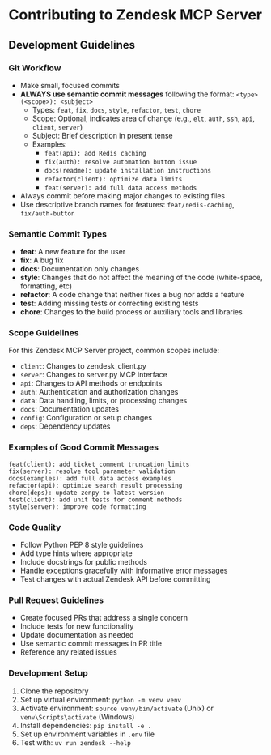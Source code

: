 # Contributing to Zendesk MCP Server

## Development Guidelines

### Git Workflow
- Make small, focused commits
- **ALWAYS use semantic commit messages** following the format: `<type>(<scope>): <subject>`
  - Types: `feat`, `fix`, `docs`, `style`, `refactor`, `test`, `chore`
  - Scope: Optional, indicates area of change (e.g., `elt`, `auth`, `ssh`, `api`, `client`, `server`)
  - Subject: Brief description in present tense
  - Examples: 
    - `feat(api): add Redis caching`
    - `fix(auth): resolve automation button issue`
    - `docs(readme): update installation instructions`
    - `refactor(client): optimize data limits`
    - `feat(server): add full data access methods`
- Always commit before making major changes to existing files
- Use descriptive branch names for features: `feat/redis-caching`, `fix/auth-button`

### Semantic Commit Types

- **feat**: A new feature for the user
- **fix**: A bug fix
- **docs**: Documentation only changes
- **style**: Changes that do not affect the meaning of the code (white-space, formatting, etc)
- **refactor**: A code change that neither fixes a bug nor adds a feature
- **test**: Adding missing tests or correcting existing tests
- **chore**: Changes to the build process or auxiliary tools and libraries

### Scope Guidelines

For this Zendesk MCP Server project, common scopes include:
- `client`: Changes to zendesk_client.py
- `server`: Changes to server.py MCP interface
- `api`: Changes to API methods or endpoints
- `auth`: Authentication and authorization changes
- `data`: Data handling, limits, or processing changes
- `docs`: Documentation updates
- `config`: Configuration or setup changes
- `deps`: Dependency updates

### Examples of Good Commit Messages

```
feat(client): add ticket comment truncation limits
fix(server): resolve tool parameter validation
docs(examples): add full data access examples
refactor(api): optimize search result processing
chore(deps): update zenpy to latest version
test(client): add unit tests for comment methods
style(server): improve code formatting
```

### Code Quality

- Follow Python PEP 8 style guidelines
- Add type hints where appropriate
- Include docstrings for public methods
- Handle exceptions gracefully with informative error messages
- Test changes with actual Zendesk API before committing

### Pull Request Guidelines

- Create focused PRs that address a single concern
- Include tests for new functionality
- Update documentation as needed
- Use semantic commit messages in PR title
- Reference any related issues

### Development Setup

1. Clone the repository
2. Set up virtual environment: `python -m venv venv`
3. Activate environment: `source venv/bin/activate` (Unix) or `venv\Scripts\activate` (Windows)
4. Install dependencies: `pip install -e .`
5. Set up environment variables in `.env` file
6. Test with: `uv run zendesk --help` 